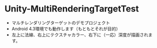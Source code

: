 Unity-MultiRenderingTargetTest
==============================

* マルチレンダリングターゲットのデモプロジェクト
* Android 4.3環境でも動作します（もともとそれが目的）
* 左上に法線、右上にテクスチャカラー、右下に（一応）深度が描画されます。
